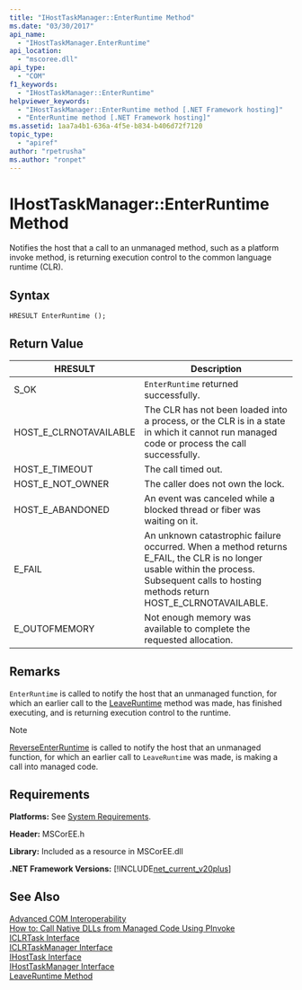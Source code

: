 ```yaml
---
title: "IHostTaskManager::EnterRuntime Method"
ms.date: "03/30/2017"
api_name: 
  - "IHostTaskManager.EnterRuntime"
api_location: 
  - "mscoree.dll"
api_type: 
  - "COM"
f1_keywords: 
  - "IHostTaskManager::EnterRuntime"
helpviewer_keywords: 
  - "IHostTaskManager::EnterRuntime method [.NET Framework hosting]"
  - "EnterRuntime method [.NET Framework hosting]"
ms.assetid: 1aa7a4b1-636a-4f5e-b834-b406d72f7120
topic_type: 
  - "apiref"
author: "rpetrusha"
ms.author: "ronpet"
---
```

# IHostTaskManager::EnterRuntime Method
Notifies the host that a call to an unmanaged method, such as a platform invoke method, is returning execution control to the common language runtime (CLR).  
  
## Syntax  
  
```  
HRESULT EnterRuntime ();  
```  
  
## Return Value  
  
|HRESULT|Description|  
|-------------|-----------------|  
|S_OK|`EnterRuntime` returned successfully.|  
|HOST_E_CLRNOTAVAILABLE|The CLR has not been loaded into a process, or the CLR is in a state in which it cannot run managed code or process the call successfully.|  
|HOST_E_TIMEOUT|The call timed out.|  
|HOST_E_NOT_OWNER|The caller does not own the lock.|  
|HOST_E_ABANDONED|An event was canceled while a blocked thread or fiber was waiting on it.|  
|E_FAIL|An unknown catastrophic failure occurred. When a method returns E_FAIL, the CLR is no longer usable within the process. Subsequent calls to hosting methods return HOST_E_CLRNOTAVAILABLE.|  
|E_OUTOFMEMORY|Not enough memory was available to complete the requested allocation.|  
  
## Remarks  
 `EnterRuntime` is called to notify the host that an unmanaged function, for which an earlier call to the [LeaveRuntime](../../../../docs/framework/unmanaged-api/hosting/ihosttaskmanager-leaveruntime-method.md) method was made, has finished executing, and is returning execution control to the runtime.  
  
> [!NOTE]
>  [ReverseEnterRuntime](../../../../docs/framework/unmanaged-api/hosting/ihosttaskmanager-reverseenterruntime-method.md) is called to notify the host that an unmanaged function, for which an earlier call to `LeaveRuntime` was made, is making a call into managed code.  
  
## Requirements  
 **Platforms:** See [System Requirements](../../../../docs/framework/get-started/system-requirements.md).  
  
 **Header:** MSCorEE.h  
  
 **Library:** Included as a resource in MSCorEE.dll  
  
 **.NET Framework Versions:** [!INCLUDE[net_current_v20plus](../../../../includes/net-current-v20plus-md.md)]  
  
## See Also  
 [Advanced COM Interoperability](http://msdn.microsoft.com/library/3ada36e5-2390-4d70-b490-6ad8de92f2fb)  
 [How to: Call Native DLLs from Managed Code Using PInvoke](/cpp/dotnet/how-to-call-native-dlls-from-managed-code-using-pinvoke)  
 [ICLRTask Interface](../../../../docs/framework/unmanaged-api/hosting/iclrtask-interface.md)  
 [ICLRTaskManager Interface](../../../../docs/framework/unmanaged-api/hosting/iclrtaskmanager-interface.md)  
 [IHostTask Interface](../../../../docs/framework/unmanaged-api/hosting/ihosttask-interface.md)  
 [IHostTaskManager Interface](../../../../docs/framework/unmanaged-api/hosting/ihosttaskmanager-interface.md)  
 [LeaveRuntime Method](../../../../docs/framework/unmanaged-api/hosting/ihosttaskmanager-leaveruntime-method.md)
